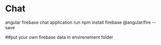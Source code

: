 # Chat
angular firebase chat application
run npm install firebase @angular/fire --save

##put your own firebase data in envirenement folder
